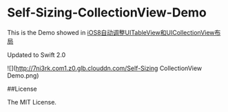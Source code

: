 # Self-Sizing-CollectionView-Demo
This is the Demo showed in [iOS8自动调整UITableView和UICollectionView布局](http://yulingtianxia.com/blog/2014/08/17/New-in-Table-and-Collection-Views/)  

Updated to Swift 2.0

![](http://7ni3rk.com1.z0.glb.clouddn.com/Self-Sizing CollectionView Demo.png)  


##License

The MIT License.
